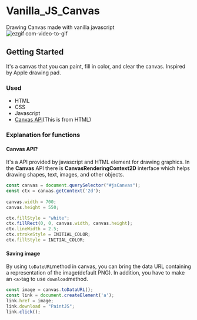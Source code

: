 # Vanilla_JS_Canvas
Drawing Canvas made with vanilla javascript<br>
![ezgif com-video-to-gif](https://user-images.githubusercontent.com/55618626/70845419-cdcbd400-1e91-11ea-9a2a-9cc58e49a590.gif)

## Getting Started
It's a canvas that you can paint, fill in color, and clear the canvas. Inspired by Apple drawing pad. 
### Used
- HTML
- CSS
- Javascript
- [Canvas API](https://developer.mozilla.org/en-US/docs/Web/API/Canvas_API)\(This is from HTML\)
### Explanation for functions
#### Canvas API?
It's a API provided by javascript and HTML <canvas> element for drawing graphics. In the **Canvas** API there is **CanvasRenderingContext2D** interface which helps drawing shapes, text, images, and other objects. 
```js
const canvas = document.querySelector("#jsCanvas");
const ctx = canvas.getContext('2d');
  
canvas.width = 700;
canvas.height = 550;

ctx.fillStyle = "white";
ctx.fillRect(0, 0, canvas.width, canvas.height);
ctx.lineWidth = 2.5; 
ctx.strokeStyle = INITIAL_COLOR;
ctx.fillStyle = INITIAL_COLOR;
```

#### Saving image
By using `toDateURL`method in canvas, you can bring the data URL containing a representation of the image\(default PNG\). In addition, you have to make an `<a>`tag to use `download`method. 
```js
const image = canvas.toDataURL();
const link = document.createElement('a');
link.href = image;
link.download = "PaintJS";
link.click();
```
